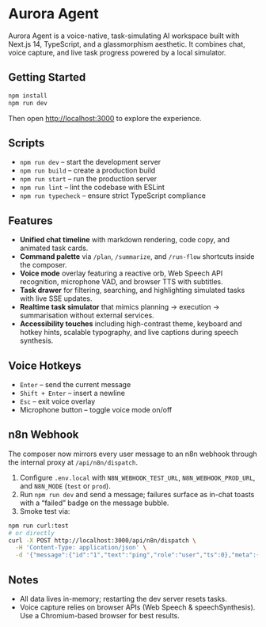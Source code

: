# Aurora Agent

Aurora Agent is a voice-native, task-simulating AI workspace built with Next.js 14, TypeScript, and a glassmorphism aesthetic. It combines chat, voice capture, and live task progress powered by a local simulator.

## Getting Started

```bash
npm install
npm run dev
```

Then open [http://localhost:3000](http://localhost:3000) to explore the experience.

## Scripts

- `npm run dev` – start the development server
- `npm run build` – create a production build
- `npm run start` – run the production server
- `npm run lint` – lint the codebase with ESLint
- `npm run typecheck` – ensure strict TypeScript compliance

## Features

- **Unified chat timeline** with markdown rendering, code copy, and animated task cards.
- **Command palette** via `/plan`, `/summarize`, and `/run-flow` shortcuts inside the composer.
- **Voice mode** overlay featuring a reactive orb, Web Speech API recognition, microphone VAD, and browser TTS with subtitles.
- **Task drawer** for filtering, searching, and highlighting simulated tasks with live SSE updates.
- **Realtime task simulator** that mimics planning → execution → summarisation without external services.
- **Accessibility touches** including high-contrast theme, keyboard and hotkey hints, scalable typography, and live captions during speech synthesis.

## Voice Hotkeys

- `Enter` – send the current message
- `Shift + Enter` – insert a newline
- `Esc` – exit voice overlay
- Microphone button – toggle voice mode on/off

## n8n Webhook

The composer now mirrors every user message to an n8n webhook through the internal proxy at `/api/n8n/dispatch`.

1. Configure `.env.local` with `N8N_WEBHOOK_TEST_URL`, `N8N_WEBHOOK_PROD_URL`, and `N8N_MODE` (`test` or `prod`).
2. Run `npm run dev` and send a message; failures surface as in-chat toasts with a “failed” badge on the message bubble.
3. Smoke test via:

```bash
npm run curl:test
# or directly
curl -X POST http://localhost:3000/api/n8n/dispatch \
  -H 'Content-Type: application/json' \
  -d '{"message":{"id":"1","text":"ping","role":"user","ts":0},"meta":{"client":"web"}}'
```

## Notes

- All data lives in-memory; restarting the dev server resets tasks.
- Voice capture relies on browser APIs (Web Speech & speechSynthesis). Use a Chromium-based browser for best results.
